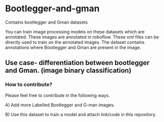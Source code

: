 # Bootlegger-and-gman
Contains bootlegger and Gman datasets

You can train image processing models on these datasets which are annotated. These images are annotated in roboflow. These xml files can be directly used to train on the annotated images. The dataset contains annotations where Bootlegger and Gman are present in the image.


## Use case- differentiation between bootlegger and Gman. (image binary classification)






### How to contribute?

Please feel free to contribute in the following ways.

A) Add more Labelled Bootlegger and G-man images.

B) Use this dataset to train a model and attach link/code in this repository.
